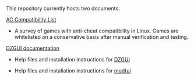 This repository currently hosts two documents:

[AC Compatibility List](https://aclist.github.io/)

- A survey of games with anti-cheat compatibility in Linux. Games are whitelisted on a conservative basis after manual verification and testing.

[DZGUI documentation](https://aclist.github.io/dzgui/dzgui.html)

- Help files and installation instructions for [DZGUI](https://github.com/aclist/dztui)

- Help files and installation instructions for [modtui](https://github.com/aclist/modtui)
